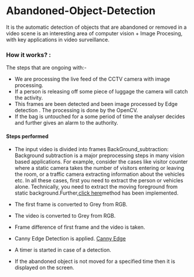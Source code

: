 # Abandoned-Object-Detection
It is the  automatic detection of objects that are abandoned or removed in a video scene is an interesting area of computer vision + Image Procesing, with key applications in video surveillance.

### How it works? :
The steps that are ongoing with:-
* We are processing the live feed of the CCTV camera with image processing.
* If a person is releasing off some piece of luggage the camera will catch the activity.
* This frames are been detected and been image processed by Edge detection . The processing is done by the OpenCV.
* If the bag is untouched for a some period of time the analyser decides and further gives an alarm to the authority.

#### Steps performed
* The input video is divided into frames BackGround_subtraction:
Background subtraction is a major preprocessing steps in many vision based applications. For example, consider the cases like visitor counter where a static camera takes the number of visitors entering or leaving the room, or a traffic camera extracting information about the vehicles etc. In all these cases, first you need to extract the person or vehicles alone. Technically, you need to extract the moving foreground from static background.Further,[click here](https://opencv-python-tutroals.readthedocs.io/en/latest/py_tutorials/py_video/py_bg_subtraction/py_bg_subtraction.html#background-subtraction)method has been implemented.

* The first frame is converted to Grey from RGB.
* The video is converted to Grey from RGB.
* Frame difference of first frame and the video is taken.
* Canny Edge Detection is applied.
[Canny Edge](https://opencv-python-tutroals.readthedocs.io/en/latest/py_tutorials/py_imgproc/py_canny/py_canny.html)

* A timer is started in case of a detection.
* If the abandoned object is not moved for a specified time then it is displayed on the screen.



